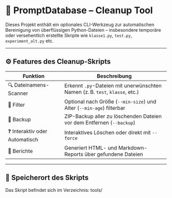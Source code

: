 # 🧹 PromptDatabase – Cleanup Tool

Dieses Projekt enthält ein optionales CLI-Werkzeug zur automatischen Bereinigung von überflüssigen Python-Dateien – insbesondere temporäre oder versehentlich erstellte Skripte wie `klasse1.py`, `test.py`, `experiment_alt.py` etc.

---

## ⚙️ Features des Cleanup-Skripts

| Funktion                | Beschreibung                                                                 |
|-------------------------|------------------------------------------------------------------------------|
| 🔍 Dateinamens-Scanner  | Erkennt `.py`-Dateien mit unerwünschten Namen (z. B. `test`, `klasse`, etc.) |
| 📏 Filter               | Optional nach Größe (`--min-size`) und Alter (`--min-age`) filterbar         |
| 💾 Backup               | ZIP-Backup aller zu löschenden Dateien vor dem Entfernen (`--backup`)        |
| ❓ Interaktiv oder Automatisch | Interaktives Löschen oder direkt mit `--force`                          |
| 📝 Berichte             | Generiert HTML- und Markdown-Reports über gefundene Dateien                  |

---

## 📁 Speicherort des Skripts

Das Skript befindet sich im Verzeichnis:
tools/